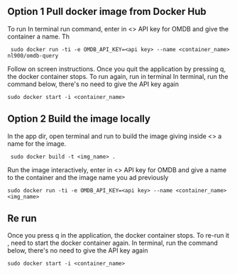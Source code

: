 ## Option 1 Pull docker image from Docker Hub </br>
To run
In terminal run command, enter in <> API key for OMDB and give the container a name.
Th
```shell
 sudo docker run -ti -e OMDB_API_KEY=<api key> --name <container_name> nl900/omdb-query
 ```
Follow on screen instructions.
Once you quit the application by pressing q, the docker container stops. To run again, run in terminal
In terminal, run the command below, there's no need to give the API key again
```shell
sudo docker start -i <container_name>
```

## Option 2 Build the image locally</br>
In the app dir, open terminal and run to build the image giving inside <> a name for the image.
```shell
 sudo docker build -t <img_name> . 
 ```

Run the image interactively, enter in <> API key for OMDB and give a name to the container and the image name you ad previously
```shell
sudo docker run -ti -e OMDB_API_KEY=<api key> --name <container_name> <img_name>
```
## Re run</br>
Once you press q in the application, the docker container stops.
To re-run it , need to start the docker container again.
In terminal, run the command below, there's no need to give the API key again
```shell
sudo docker start -i <container_name>
```
